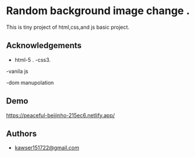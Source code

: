 

# Random background image change .

This is tiny project of html,css,and js basic project.


## Acknowledgements

 - html-5 .
 -css3.

 -vanila js 

 -dom manupolation
 
## Demo

https://peaceful-beijinho-215ec6.netlify.app/


## Authors

- kawser151722@gmail.com
